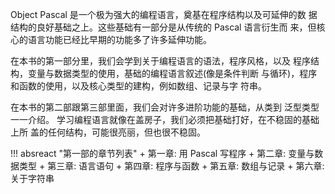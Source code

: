 

Object Pascal 是一个极为强大的编程语言，奠基在程序结构以及可延伸的数
据结构的良好基础之上。这些基础有一部分是从传统的 Pascal 语言衍生而
来，但核心的语言功能已经比早期的功能多了许多延伸功能。

在本书的第一部分里，我们会学到关于编程语言的语法，程序风格，以及
程序结构，变量与数据类型的使用，基础的编程语言叙述(像是条件判断
与循环)，程序和函数的使用，以及核心类型的建构，例如数组、记录与字
符串。

在本书的第二部跟第三部里面，我们会对许多进阶功能的基础，从类到
泛型类型一一介绍。
学习编程语言就像在盖房子，我们必须把基础打好，在不稳固的基础上所
盖的任何结构，可能很亮丽，但也很不稳固。

!!! absreact "第⼀部的章节列表"
    + 第一章: 用 Pascal 写程序
    + 第二章: 变量与数据类型
    + 第三章: 语言语句
    + 第四章: 程序与函数
    + 第五章: 数组与记录
    + 第六章: 关于字符串